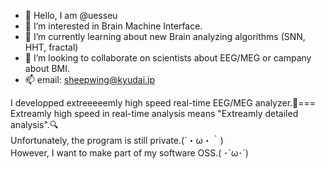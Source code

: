 - 👋 Hello, I am @uesseu
- 👀 I’m interested in Brain Machine Interface.
- 🌱 I’m currently learning about new Brain analyzing algorithms (SNN, HHT, fractal)
- 💞️ I’m looking to collaborate on scientists about EEG/MEG or campany about BMI.
- 📫 email: sheepwing@kyudai.jp

I developped extreeeeemly high speed real-time EEG/MEG analyzer.🚗===   
Extreamly high speed in real-time analysis means "Extreamly detailed analysis".🔍  
Unfortunately, the program is still private.(´・ω・｀)  
However, I want to make part of my software OSS.( ･`ω･´)
<!---
uesseu/uesseu is a ✨ special ✨ repository because its `README.md` (this file) appears on your GitHub profile.
You can click the Preview link to take a look at your changes.
--->
